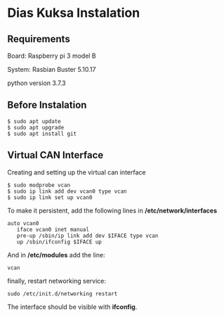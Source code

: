 # Dias Kuksa Instalation

## Requirements

Board: Raspberry pi 3 model B

System: Rasbian Buster 5.10.17

python version 3.7.3

## Before Instalation

```
$ sudo apt update
$ sudo apt upgrade 
$ sudo apt install git
```

## Virtual CAN Interface

Creating and setting up the virtual can interface
```
$ sudo modprobe vcan
$ sudo ip link add dev vcan0 type vcan
$ sudo ip link set up vcan0
```

To make it persistent, add the following lines in __/etc/network/interfaces__
```
auto vcan0
   iface vcan0 inet manual
   pre-up /sbin/ip link add dev $IFACE type vcan
   up /sbin/ifconfig $IFACE up
```
And in __/etc/modules__ add the line: 
```
vcan
```
finally, restart networking service:
```
sudo /etc/init.d/networking restart
```
The interface should be visible with __ifconfig__.

